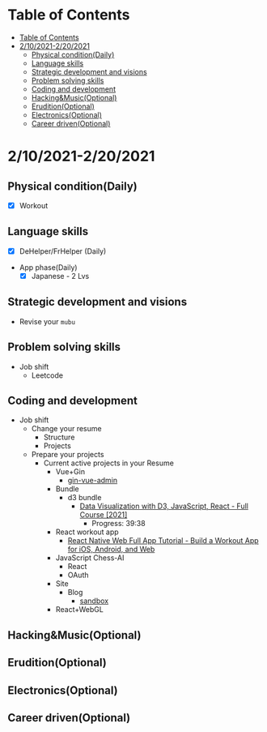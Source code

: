# Table of Contents
- [Table of Contents](#table-of-contents)
- [2/10/2021-2/20/2021](#2102021-2202021)
  - [Physical condition(Daily)](#physical-conditiondaily)
  - [Language skills](#language-skills)
  - [Strategic development and visions](#strategic-development-and-visions)
  - [Problem solving skills](#problem-solving-skills)
  - [Coding and development](#coding-and-development)
  - [Hacking&Music(Optional)](#hackingmusicoptional)
  - [Erudition(Optional)](#eruditionoptional)
  - [Electronics(Optional)](#electronicsoptional)
  - [Career driven(Optional)](#career-drivenoptional)

# 2/10/2021-2/20/2021
## Physical condition(Daily)
- [x] Workout

## Language skills
- [x] DeHelper/FrHelper (Daily)
- App phase(Daily)
  - [x] Japanese - 2 Lvs

## Strategic development and visions
- Revise your `mubu`
## Problem solving skills
- Job shift
  - Leetcode
## Coding and development
- Job shift
  - Change your resume
    - Structure
    - Projects
  - Prepare your projects
    - Current active projects in your Resume
      - Vue+Gin
        - [gin-vue-admin](https://github.com/flipped-aurora/gin-vue-admin/tree/master/web)
      - Bundle
        - d3 bundle
          - [Data Visualization with D3, JavaScript, React - Full Course [2021]](https://www.youtube.com/watch?v=2LhoCfjm8R4&t=1s)
            - Progress: 39:38
      - React workout app
        - [React Native Web Full App Tutorial - Build a Workout App for iOS, Android, and Web](https://www.youtube.com/watch?v=_CBYbEGvxYY)
      - JavaScript Chess-AI
        - React
        - OAuth
      - Site
        - Blog
          - [sandbox](https://github.com/taniarascia/sandbox)
      - React+WebGL


## Hacking&Music(Optional)

## Erudition(Optional)

## Electronics(Optional)

## Career driven(Optional)


